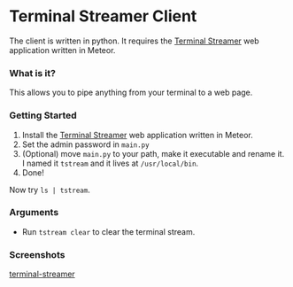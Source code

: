 # Terminal Streamer Client

The client is written in python. It requires the  [Terminal Streamer](https://github.com/vephinx/terminal-streamer) web application written in Meteor.

### What is it?

This allows you to pipe anything from your terminal to a web page.

### Getting Started

1. Install the [Terminal Streamer](https://github.com/vephinx/terminal-streamer) web application written in Meteor.
2. Set the admin password in `main.py`
3. (Optional) move `main.py` to your path, make it executable and rename it. I named it `tstream` and it lives at `/usr/local/bin`.
4. Done!

Now try `ls | tstream`.

### Arguments

- Run `tstream clear` to clear the terminal stream.

### Screenshots

[terminal-streamer](https://cloud.githubusercontent.com/assets/2012398/21485202/16013a36-cb97-11e6-84d3-b93028333266.png)





